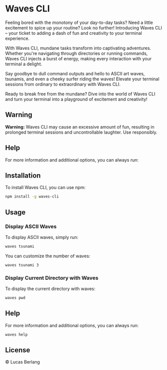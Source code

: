 # Waves CLI

Feeling bored with the monotony of your day-to-day tasks? Need a little excitement to spice up your routine? Look no further! Introducing Waves CLI – your ticket to adding a dash of fun and creativity to your terminal experience.

With Waves CLI, mundane tasks transform into captivating adventures. Whether you're navigating through directories or running commands, Waves CLI injects a burst of energy, making every interaction with your terminal a delight.

Say goodbye to dull command outputs and hello to ASCII art waves, tsunamis, and even a cheeky surfer riding the waves! Elevate your terminal sessions from ordinary to extraordinary with Waves CLI.

Ready to break free from the mundane? Dive into the world of Waves CLI and turn your terminal into a playground of excitement and creativity!


## Warning

**Warning:** Waves CLI may cause an excessive amount of fun, resulting in prolonged terminal sessions and uncontrollable laughter. Use responsibly.

## Help

For more information and additional options, you can always run:



## Installation

To install Waves CLI, you can use npm:

```bash
npm install -g waves-cli
```

## Usage

### Display ASCII Waves

To display ASCII waves, simply run:

```bash
waves tsunami
```

You can customize the number of waves:

```bash
waves tsunami 3
```

### Display Current Directory with Waves

To display the current directory with waves:

```bash
waves pwd
```


## Help

For more information and additional options, you can always run:

```bash
waves help
```


## License

© Lucas Berlang
